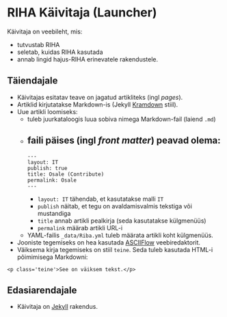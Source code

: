 # RIHA Käivitaja (Launcher)

Käivitaja on veebileht, mis:

- tutvustab RIHA
- seletab, kuidas RIHA kasutada
- annab lingid hajus-RIHA erinevatele rakendustele.

## Täiendajale

- Käivitajas esitatav teave on jagatud artikliteks (ingl _pages_).
- Artiklid kirjutatakse Markdown-is (Jekyll [Kramdown](https://kramdown.gettalong.org/syntax.html) stiil).
- Uue artikli loomiseks:
  - tuleb juurkataloogis luua sobiva nimega Markdown-fail (laiend `.md`)
  - faili päises (ingl _front matter_) peavad olema:
    -     
    ```
    ---
    layout: IT
    publish: true
    title: Osale (Contribute)
    permalink: Osale
    ---
    ```
    - `layout: IT` tähendab, et kasutatakse malli `IT`
    - `publish` näitab, et tegu on avaldamisvalmis tekstiga või mustandiga
    - `title` annab artikli pealkirja (seda kasutatakse külgmenüüs)
    - `permalink` määrab artikli URL-i
  - YAML-failis `_data/Riba.yml` tuleb määrata artikli koht külgmenüüs.
- Jooniste tegemiseks on hea kasutada [ASCIIFlow](http://asciiflow.com/) veebiredaktorit.
- Väiksema kirja tegemiseks on stiil `teine`. Seda tuleb kasutada HTML-i põimimisega Markdowni:
```
<p class='teine'>See on väiksem tekst.</p>
```
    
## Edasiarendajale

- Käivitaja on [Jekyll](https://jekyllrb.com/) rakendus.
